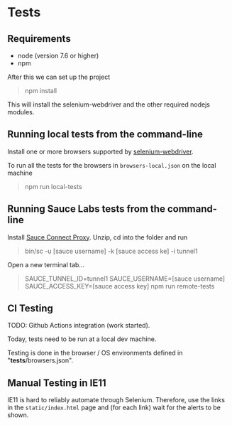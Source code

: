 
Tests
=====

Requirements
------------

 * node (version 7.6 or higher)
 * npm

After this we can set up the project
 
  > npm install

This will install the selenium-webdriver and the other required nodejs modules.


Running local tests from the command-line
-----------------------------------

Install one or more browsers supported by [selenium-webdriver](http://seleniumhq.github.io/selenium/docs/api/javascript/index.html).

To run all the tests for the browsers in `browsers-local.json` on the local machine

  > npm run local-tests


Running Sauce Labs tests from the command-line
-----------------------------------

Install [Sauce Connect Proxy](https://wiki.saucelabs.com/display/DOCS/Sauce+Connect+Proxy). Unzip, cd into the folder and run

  > bin/sc -u [sauce username] -k [sauce access ke] -i tunnel1

Open a new terminal tab...

  > SAUCE_TUNNEL_ID=tunnel1 SAUCE_USERNAME=[sauce username] SAUCE_ACCESS_KEY=[sauce access key] npm run remote-tests


CI Testing
----------

TODO: Github Actions integration (work started).

Today, tests need to be run at a local dev machine.

Testing is done in the browser / OS environments defined in "__tests__/browsers.json".


Manual Testing in IE11
--------------

IE11 is hard to reliably automate through Selenium. Therefore, use the links in the `static/index.html` page and (for each link) wait for the alerts to be shown.

